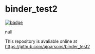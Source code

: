 
# binder_test2

[![badge](https://mybinder.org/badge.svg)](https://mybinder.org/v2/gh/ajparsons/binder_test2/MAIN)

null

This repository is avaliable online at https://github.com/ajparsons/binder_test2
